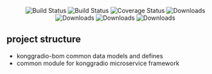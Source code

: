  <p align="center">
    <img src="https://img.shields.io/badge/JDK-1.8+-green.svg" alt="Build Status">
    <img src="https://img.shields.io/badge/license-Apache%202-blue.svg" alt="Build Status">
    <img src="https://img.shields.io/badge/Spring%20Cloud-2020-blue.svg" alt="Coverage Status">
    <img src="https://img.shields.io/badge/Spring%20Boot-2.5.14-blue.svg" alt="Downloads">
    <img src="https://img.shields.io/badge/lombok-1.18.20-orange" alt="Downloads">
    <img src="https://img.shields.io/badge/mybatis--plus-3.4.3.1-orange" alt="Downloads">
    <img src="https://img.shields.io/badge/elasticsearch-7.5.0-orange" alt="Downloads">
</p>

## project structure
* konggradio-bom common data models and defines
* common module for konggradio microservice framework 
